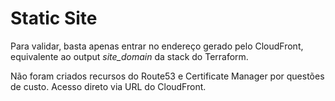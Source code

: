 # Static Site

Para validar, basta apenas entrar no endereço gerado pelo CloudFront, equivalente ao output *site_domain* da stack do Terraform.

Não foram criados recursos do Route53 e Certificate Manager por questões de custo. Acesso direto via URL do CloudFront.